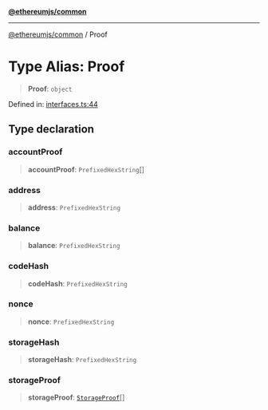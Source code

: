 [**@ethereumjs/common**](../README.md)

***

[@ethereumjs/common](../README.md) / Proof

# Type Alias: Proof

> **Proof**: `object`

Defined in: [interfaces.ts:44](https://github.com/Dargon789/ethereumjs-monorepo/blob/master/packages/common/src/interfaces.ts#L44)

## Type declaration

### accountProof

> **accountProof**: `PrefixedHexString`[]

### address

> **address**: `PrefixedHexString`

### balance

> **balance**: `PrefixedHexString`

### codeHash

> **codeHash**: `PrefixedHexString`

### nonce

> **nonce**: `PrefixedHexString`

### storageHash

> **storageHash**: `PrefixedHexString`

### storageProof

> **storageProof**: [`StorageProof`](StorageProof.md)[]
